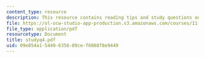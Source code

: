 ```yaml
---
content_type: resource
description: This resource contains reading tips and study questions on session 4.
file: https://ol-ocw-studio-app-production.s3.amazonaws.com/courses/11-201-gateway-planning-action-fall-2005/09e854a15449635689cef6088f8e9449_studyq4.pdf
file_type: application/pdf
resourcetype: Document
title: studyq4.pdf
uid: 09e854a1-5449-6356-89ce-f6088f8e9449
---
```


